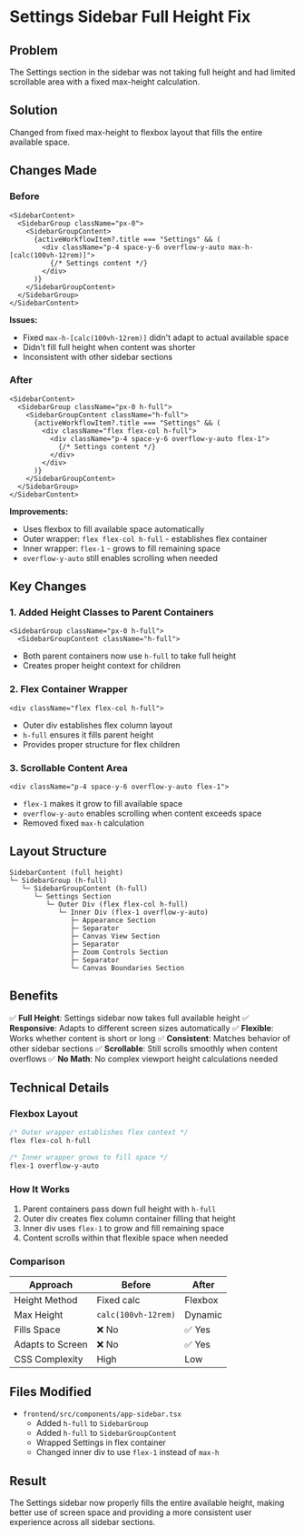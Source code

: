 # Settings Sidebar Full Height Fix

## Problem

The Settings section in the sidebar was not taking full height and had limited scrollable area with a fixed max-height calculation.

## Solution

Changed from fixed max-height to flexbox layout that fills the entire available space.

## Changes Made

### Before

```tsx
<SidebarContent>
  <SidebarGroup className="px-0">
    <SidebarGroupContent>
      {activeWorkflowItem?.title === "Settings" && (
        <div className="p-4 space-y-6 overflow-y-auto max-h-[calc(100vh-12rem)]">
          {/* Settings content */}
        </div>
      )}
    </SidebarGroupContent>
  </SidebarGroup>
</SidebarContent>
```

**Issues:**

- Fixed `max-h-[calc(100vh-12rem)]` didn't adapt to actual available space
- Didn't fill full height when content was shorter
- Inconsistent with other sidebar sections

### After

```tsx
<SidebarContent>
  <SidebarGroup className="px-0 h-full">
    <SidebarGroupContent className="h-full">
      {activeWorkflowItem?.title === "Settings" && (
        <div className="flex flex-col h-full">
          <div className="p-4 space-y-6 overflow-y-auto flex-1">
            {/* Settings content */}
          </div>
        </div>
      )}
    </SidebarGroupContent>
  </SidebarGroup>
</SidebarContent>
```

**Improvements:**

- Uses flexbox to fill available space automatically
- Outer wrapper: `flex flex-col h-full` - establishes flex container
- Inner wrapper: `flex-1` - grows to fill remaining space
- `overflow-y-auto` still enables scrolling when needed

## Key Changes

### 1. Added Height Classes to Parent Containers

```tsx
<SidebarGroup className="px-0 h-full">
  <SidebarGroupContent className="h-full">
```

- Both parent containers now use `h-full` to take full height
- Creates proper height context for children

### 2. Flex Container Wrapper

```tsx
<div className="flex flex-col h-full">
```

- Outer div establishes flex column layout
- `h-full` ensures it fills parent height
- Provides proper structure for flex children

### 3. Scrollable Content Area

```tsx
<div className="p-4 space-y-6 overflow-y-auto flex-1">
```

- `flex-1` makes it grow to fill available space
- `overflow-y-auto` enables scrolling when content exceeds space
- Removed fixed `max-h` calculation

## Layout Structure

```
SidebarContent (full height)
└─ SidebarGroup (h-full)
   └─ SidebarGroupContent (h-full)
      └─ Settings Section
         └─ Outer Div (flex flex-col h-full)
            └─ Inner Div (flex-1 overflow-y-auto)
               ├─ Appearance Section
               ├─ Separator
               ├─ Canvas View Section
               ├─ Separator
               ├─ Zoom Controls Section
               ├─ Separator
               └─ Canvas Boundaries Section
```

## Benefits

✅ **Full Height**: Settings sidebar now takes full available height
✅ **Responsive**: Adapts to different screen sizes automatically
✅ **Flexible**: Works whether content is short or long
✅ **Consistent**: Matches behavior of other sidebar sections
✅ **Scrollable**: Still scrolls smoothly when content overflows
✅ **No Math**: No complex viewport height calculations needed

## Technical Details

### Flexbox Layout

```css
/* Outer wrapper establishes flex context */
flex flex-col h-full

/* Inner wrapper grows to fill space */
flex-1 overflow-y-auto
```

### How It Works

1. Parent containers pass down full height with `h-full`
2. Outer div creates flex column container filling that height
3. Inner div uses `flex-1` to grow and fill remaining space
4. Content scrolls within that flexible space when needed

### Comparison

| Approach         | Before              | After   |
| ---------------- | ------------------- | ------- |
| Height Method    | Fixed calc          | Flexbox |
| Max Height       | `calc(100vh-12rem)` | Dynamic |
| Fills Space      | ❌ No               | ✅ Yes  |
| Adapts to Screen | ❌ No               | ✅ Yes  |
| CSS Complexity   | High                | Low     |

## Files Modified

- `frontend/src/components/app-sidebar.tsx`
  - Added `h-full` to `SidebarGroup`
  - Added `h-full` to `SidebarGroupContent`
  - Wrapped Settings in flex container
  - Changed inner div to use `flex-1` instead of `max-h`

## Result

The Settings sidebar now properly fills the entire available height, making better use of screen space and providing a more consistent user experience across all sidebar sections.
